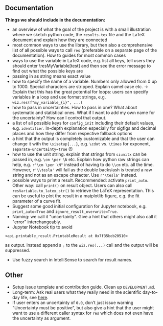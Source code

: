## Documentation

**Things we should include in the documentation:**

- an overview of what the goal of the project is with a small illustration where we sketch python code, the `results.tex` file and the LaTeX document and explain how they are connected
- most common ways to use the library, but then also a comprehensive list of all possible ways to call `res` (preferable on a separate page of the documentation). How to guides for most common cases
- ways to use the variable in LaTeX code, e.g. list all keys, tell users they should enter \resMyVariable[test] and then see the error message to find out what the possible keys are
- passing in as string means exact value
- how to specify the name of a variable. Numbers only allowed from 0 up to 1000. Special characters are stripped. Explain camel case etc.
-> Explain that this has the great potential for loops: users can specify variables in a loop and use format strings, e.g. `wiz.res(f"my_variable_{i}", ...)`
- how to pass in uncertainties. How to pass in one? What about systematic and statistical ones. What if I want to add my own name for the uncertainty? How can I control that output.
- a list of all possible keys for `config_init` including their default values, e.g. `identifier`. In-depth explanation especially for sigfigs and decimal places and how they differ from respective fallback options
- a hint that the output is completely customizable and that the user can change it with the `\sisetup{...}`, e.g. `\cdot` vs. `\times` for exponent, `separate-uncertainty=true` (!)
- how to use the unit string. explain that strings from `siunitx` can be passed in, e.g. `\cm \per \N` etc. Explain how python raw strings can help, e.g. `r"\cm \per \N"` instead of having to do `\\cm` etc. all the time. However, `r'\\tesla'` will fail as the double backslash is treated a raw string and not as an escape character. Use `r'\tesla'` instead.
- possible ways to print a result. Recommended: activate `print_auto`. Other way: call `print()` on result object. Users can also call `resVariable.to_latex_str()` to retrieve the LaTeX representation. This can be useful to plot the result in a matplotlib figure, e.g. the fit parameter of a curve fit.
- Suggest some good initial configuration for Jupyter notebook, e.g. `print_auto=True` and `ignore_result_overwrite=True`.
- Naming: we call it "uncertainty". Give a hint that others might also call it "error" interchangeably.
- Jupyter Notebook tip to avoid

```
<api.printable_result.PrintableResult at 0x7f35beb20510>
```
as output. Instead append a `;` to the `wiz.res(...)` call and the output will be suppressed.

- Use fuzzy search in IntelliSense to search for result names.



## Other

- Setup issue template and contribution guide. Clean up `DEVELOPMENT.md`.
- Long-term: Ask real users what they really need in the scientific day-to-day life, see [here](https://github.com/resultwizard/ResultWizard/issues/9).
- If user enters an uncertainty of `0.0`, don't just issue warning "Uncertainty must be positive", but also give a hint that the user might want to use a different caller syntax for `res` which does not even have the uncertainty as argument.
